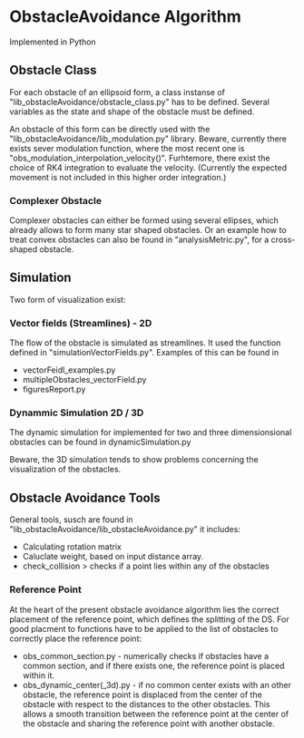 # ObstacleAvoidance Algorithm
Implemented in Python

## Obstacle Class
For each obstacle of an ellipsoid form, a class instanse of "lib_obstacleAvoidance/obstacle_class.py" has to be defined. Several variables as the state and shape of the obstacle must be defined.

An obstacle of this form can be directly used with the "lib_obstacleAvoidance/lib_modulation.py" library. Beware, currently there exists sever modulation function, where the most recent one is "obs_modulation_interpolation_velocity()".
Furhtemore, there exist the choice of RK4 integration to evaluate the velocity. (Currently the expected movement is not included in this higher order integration.)

### Complexer Obstacle
Complexer obstacles can either be formed using several ellipses, which already allows to form many star shaped obstacles.
Or an example how to treat convex obstacles can also be found in "analysisMetric.py", for a cross-shaped obstacle.


## Simulation
Two form of visualization exist:

### Vector fields (Streamlines) - 2D
The flow of the obstacle is simulated as streamlines. It used the function defined in "simulationVectorFields.py". Examples of this can be found in
- vectorFeidl_examples.py
- multipleObstacles_vectorField.py
- figuresReport.py

### Dynammic Simulation 2D / 3D
The dynamic simulation for implemented for two and three dimensionsional obstacles can be found in
dynamicSimulation.py

Beware, the 3D simulation tends to show problems concerning the visualization of the obstacles.

## Obstacle Avoidance Tools
General tools, susch are found in "lib_obstacleAvoidance/lib_obstacleAvoidance.py" it includes:
- Calculating rotation matrix
- Caluclate weight, based on input distance array.
- check_collision > checks if a point lies within any of the obstacles

### Reference Point
At the heart of the present obstacle avoidance algorithm lies the correct placement of the reference point, which defines the splitting of the DS.
For good placment to functions have to be applied to the list of obstacles to correctly place the reference point:
- obs_common_section.py - numerically checks if obstacles have a common section, and if there exists one, the reference point is placed within it.
- obs_dynamic_center(_3d).py - if no common center exists with an other obstacle, the reference point is displaced from the center of the obstacle with respect to the distances to the other obstacles. This allows a smooth transition between the reference point at the center of the obstacle and sharing the reference point with another obstacle. 
